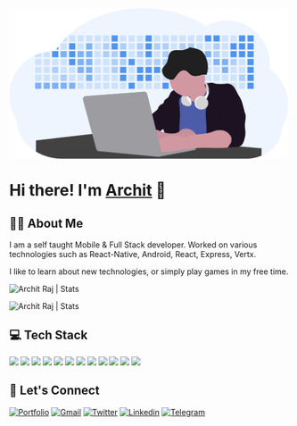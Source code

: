 <img align="center" alt="DEV" src="./dev_img.png" width=500px />

# Hi there! I'm [Archit](https://me.arch10.in) 👋

## 🙍‍♂️ About Me

I am a self taught Mobile & Full Stack developer. Worked on various technologies such as React-Native, Android, React, Express, Vertx.

I like to learn about new technologies, or simply play games in my free time.

<p align="left"> <img src="https://github-readme-stats.vercel.app/api?username=arch10&count_private=true&show_icons=true&include_all_commits=true" alt="Archit Raj | Stats" />

<p align="left"> <img src="https://github-readme-stats.vercel.app/api/top-langs/?username=arch10&layout=compact" alt="Archit Raj | Stats" />

## 💻 Tech Stack

![](https://img.shields.io/badge/Code-JavaScript-informational?style=for-the-badge&logo=javascript&color=5094F0)
![](https://img.shields.io/badge/Code-Java-informational?style=for-the-badge&logo=java&color=5094F0)
![](https://img.shields.io/badge/Code-Kotlin-informational?style=for-the-badge&logo=kotlin&color=5094F0)
![](https://img.shields.io/badge/Code-Android-informational?style=for-the-badge&logo=android&color=5094F0)
![](https://img.shields.io/badge/Code-React-informational?style=for-the-badge&logo=react&color=5094F0)
![](https://img.shields.io/badge/Code-React%20Native-informational?style=for-the-badge&logo=react&color=5094F0)
![](https://img.shields.io/badge/Code-Vertx-informational?style=for-the-badge&color=5094F0)
![](https://img.shields.io/badge/Database-MongoDB-informational?style=for-the-badge&logo=mongodb&color=5094F0)
![](https://img.shields.io/badge/Database-MySql-informational?style=for-the-badge&logo=mysql&logoColor=white&color=5094F0)
![](https://img.shields.io/badge/Tools-Git-informational?style=for-the-badge&logo=git&color=5094F0)
![](https://img.shields.io/badge/Tools-Docker-informational?style=for-the-badge&logo=docker&color=5094F0)
![](https://img.shields.io/badge/Tools-Kubernetes-informational?style=for-the-badge&logo=kubernetes&color=5094F0)

## 🤝 Let's Connect

[![Portfolio](https://img.shields.io/badge/-Portfolio-gray?style=for-the-badge&logo=google-chrome&logoColor=white)](https://me.arch10.in/)
[![Gmail](https://img.shields.io/badge/-Gmail-%23D14836?style=for-the-badge&logo=gmail&logoColor=white)](mailto:arch1824@gmail.com)
[![Twitter](https://img.shields.io/badge/-Twitter-%231DA1F2?style=for-the-badge&logo=twitter&logoColor=white)](https://twitter.com/arch1006)
[![Linkedin](https://img.shields.io/badge/-LinkedIn-%230077B5?style=for-the-badge&logo=Linkedin&logoColor=white)](https://www.linkedin.com/in/arch6/)
[![Telegram](https://img.shields.io/badge/-Telegram-gray?style=for-the-badge&logo=telegram)](https://t.me/arch1824)

